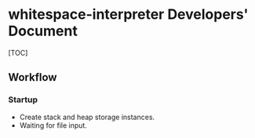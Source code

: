# whitespace-interpreter Developers' Document



[TOC]

## Workflow

### Startup

- Create stack and heap storage instances. 
- Waiting for file input.

